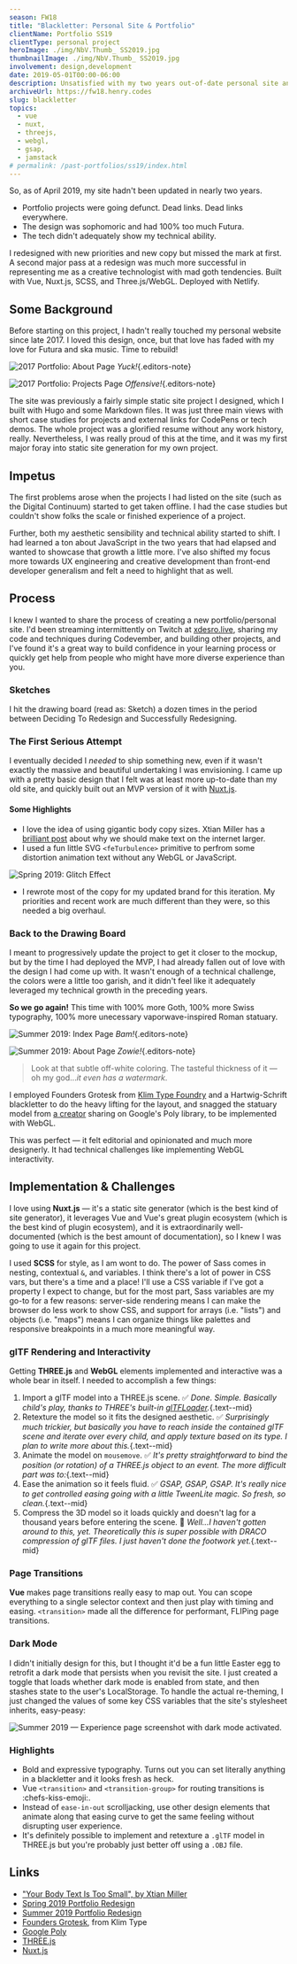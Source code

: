 ```yaml
---
season: FW18
title: "Blackletter: Personal Site & Portfolio"
clientName: Portfolio SS19
clientType: personal project
heroImage: ./img/NbV.Thumb_ SS2019.jpg
thumbnailImage: ./img/NbV.Thumb_ SS2019.jpg
involvement: design,development
date: 2019-05-01T00:00-06:00
description: Unsatisfied with my two years out-of-date personal site and its ability to showcase my creative development ability, I endeavored to redesign with an updated aesthetic, fluid page transitions, and modern technology.
archiveUrl: https://fw18.henry.codes
slug: blackletter
topics:
  - vue
  - nuxt,
  - threejs,
  - webgl,
  - gsap,
  - jamstack
# permalink: /past-portfolios/ss19/index.html
---
```


So, as of April 2019, my site hadn't been updated in nearly two years.

- Portfolio projects were going defunct. Dead links. Dead links everywhere.
- The design was sophomoric and had 100% too much Futura.
- The tech didn't adequately show my technical ability.

I redesigned with new priorities and new copy but missed the mark at first. A second major pass at a redesign was much more successful in representing me as a creative technologist with mad goth tendencies. Built with Vue, Nuxt.js, SCSS, and Three.js/WebGL. Deployed with Netlify.

## Some Background

Before starting on this project, I hadn't really touched my personal website since late 2017. I loved this design, once, but that love has faded with my love for Futura and ska music. Time to rebuild!

![2017 Portfolio: About Page](https://res.cloudinary.com/henry-codes/image/upload/v1735169308/old-site_about_imsbq5.png)
_Yuck!_{.editors-note}

![2017 Portfolio: Projects Page](https://res.cloudinary.com/henry-codes/image/upload/v1735169307/old-site_projects_sva1iq.png)
_Offensive!_{.editors-note}

The site was previously a fairly simple static site project I designed, which I built with Hugo and some Markdown files. It was just three main views with short case studies for projects and external links for CodePens or tech demos. The whole project was a glorified resume without any work history, really. Nevertheless, I was really proud of this at the time, and it was my first major foray into static site generation for my own project.

## Impetus

The first problems arose when the projects I had listed on the site (such as the Digital Continuum) started to get taken offline. I had the case studies but couldn't show folks the scale or finished experience of a project.

Further, both my aesthetic sensibility and technical ability started to shift. I had learned a ton about JavaScript in the two years that had elapsed and wanted to showcase that growth a little more. I've also shifted my focus more towards UX engineering and creative development than front-end developer generalism and felt a need to highlight that as well.

## Process

I knew I wanted to share the process of creating a new portfolio/personal site. I'd been streaming intermittently on Twitch at [xdesro.live](https://xdesro.live), sharing my code and techniques during Codevember, and building other projects, and I've found it's a great way to build confidence in your learning process or quickly get help from people who might have more diverse experience than you.

### Sketches

I hit the drawing board (read as: Sketch) a dozen times in the period between Deciding To Redesign and Successfully Redesigning.

### The First Serious Attempt

I eventually decided I _needed_ to ship something new, even if it wasn't exactly the massive and beautiful undertaking I was envisioning. I came up with a pretty basic design that I felt was at least more up-to-date than my old site, and quickly built out an MVP version of it with [Nuxt.js](https://nuxtjs.org/).

#### Some Highlights

- I love the idea of using gigantic body copy sizes. Xtian Miller has a [brilliant post](https://blog.usejournal.com/your-body-text-is-too-small-5e02d36dc902) about why we should make text on the internet larger.
- I used a fun little SVG `<feTurbulence>` primitive to perfrom some distortion animation text without any WebGL or JavaScript.

![Spring 2019: Glitch Effect](https://res.cloudinary.com/henry-codes/image/upload/v1735169307/distortion-site_glitch-effect_khzika.gif)

- I rewrote most of the copy for my updated brand for this iteration. My priorities and recent work are much different than they were, so this needed a big overhaul.

### Back to the Drawing Board

I meant to progressively update the project to get it closer to the mockup, but by the time I had deployed the MVP, I had already fallen out of love with the design I had come up with. It wasn't enough of a technical challenge, the colors were a little too garish, and it didn't feel like it adequately leveraged my technical growth in the preceding years.

**So we go again!** This time with 100% more Goth, 100% more Swiss typography, 100% more unecessary vaporwave-inspired Roman statuary.

![Summer 2019: Index Page](https://res.cloudinary.com/henry-codes/image/upload/v1735169307/blackletter-site_index_bpbnbz.png)
_Bam!_{.editors-note}

![Summer 2019: About Page](https://res.cloudinary.com/henry-codes/image/upload/v1735169307/blackletter-site_about_dyel8r.png)
_Zowie!_{.editors-note}

> Look at that subtle off-white coloring. The tasteful thickness of it — oh my god..._it even has a watermark_.

I employed Founders Grotesk from [Klim Type Foundry](https://klim.co.nz) and a Hartwig-Schrift blackletter to do the heavy lifting for the layout, and snagged the statuary model from [a creator](https://poly.google.com/view/3bItohTj0uy) sharing on Google's Poly library, to be implemented with WebGL.

This was perfect — it felt editorial and opinionated and much more designerly. It had technical challenges like implementing WebGL interactivity.

## Implementation & Challenges

I love using **Nuxt.js** — it's a static site generator (which is the best kind of site generator), it leverages Vue and Vue's great plugin ecosystem (which is the best kind of plugin ecosystem), and it is extraordinarily well-documented (which is the best amount of documentation), so I knew I was going to use it again for this project.

I used **SCSS** for style, as I am wont to do. The power of Sass comes in nesting, contextual `&`, and variables. I think there's a lot of power in CSS vars, but there's a time and a place! I'll use a CSS variable if I've got a property I expect to change, but for the most part, Sass variables are my go-to for a few reasons: server-side rendering means I can make the browser do less work to show CSS, and support for arrays (i.e. "lists") and objects (i.e. "maps") means I can organize things like palettes and responsive breakpoints in a much more meaningful way.

### glTF Rendering and Interactivity

Getting **THREE.js** and **WebGL** elements implemented and interactive was a whole bear in itself. I needed to accomplish a few things:

1. Import a glTF model into a THREE.js scene.
   ✅ _Done. Simple. Basically child's play, thanks to THREE's built-in [glTFLoader](https://threejs.org/docs/#examples/en/loaders/GLTFLoader)._{.text--mid}
2. Retexture the model so it fits the designed aesthetic.
   ✅ _Surprisingly much trickier, but basically you have to reach inside the contained glTF scene and iterate over every child, and apply texture based on its type. I plan to write more about this._{.text--mid}
3. Animate the model on `mousemove`.
   ✅ _It's pretty straightforward to bind the position (or rotation) of a THREE.js object to an event. The more difficult part was to:_{.text--mid}
4. Ease the animation so it feels fluid.
   ✅ _GSAP, GSAP, GSAP. It's really nice to get controlled easing going with a little TweenLite magic. So fresh, so clean._{.text--mid}
5. Compress the 3D model so it loads quickly and doesn't lag for a thousand years before entering the scene.
   👀 _Well...I haven't gotten around to this, yet. Theoretically this is super possible with DRACO compression of glTF files. I just haven't done the footwork yet._{.text--mid}

### Page Transitions

**Vue** makes page transitions really easy to map out. You can scope everything to a single selector context and then just play with timing and easing. `<transition>` made all the difference for performant, FLIPing page transitions.

### Dark Mode

I didn't initially design for this, but I thought it'd be a fun little Easter egg to retrofit a dark mode that persists when you revisit the site. I just created a toggle that loads whether dark mode is enabled from state, and then stashes state to the user's LocalStorage. To handle the actual re-theming, I just changed the values of some key CSS variables that the site's stylesheet inherits, easy-peasy:

![Summer 2019 — Experience page screenshot with dark mode activated.](https://res.cloudinary.com/henry-codes/image/upload/v1735169304/Portfolio_Summer_2019_-_Experience_Page__Dark_Mode_fqmaeh.jpg)

### Highlights

- Bold and expressive typography. Turns out you can set literally anything in a blackletter and it looks fresh as heck.
- Vue `<transition>` and `<transition-group>` for routing transitions is :chefs-kiss-emoji:.
- Instead of `ease-in-out` scrolljacking, use other design elements that animate along that easing curve to get the same feeling without disrupting user experience.
- It's definitely possible to implement and retexture a `.glTF` model in THREE.js but you're probably just better off using a `.OBJ` file.

## Links

- ["Your Body Text Is Too Small", by Xtian Miller](https://blog.usejournal.com/your-body-text-is-too-small-5e02d36dc902)
- [Spring 2019 Portfolio Redesign](https://spring2019.henry.codes)
- [Summer 2019 Portfolio Redesign](https://summer2019.henry.codes)
- [Founders Grotesk](https://klim.co.nz/retail-fonts/founders-grotesk/), from Klim Type
- [Google Poly](https://poly.google.com/)
- [THREE.js](https://threejs.org/)
- [Nuxt.js](https://nuxtjs.org/)
